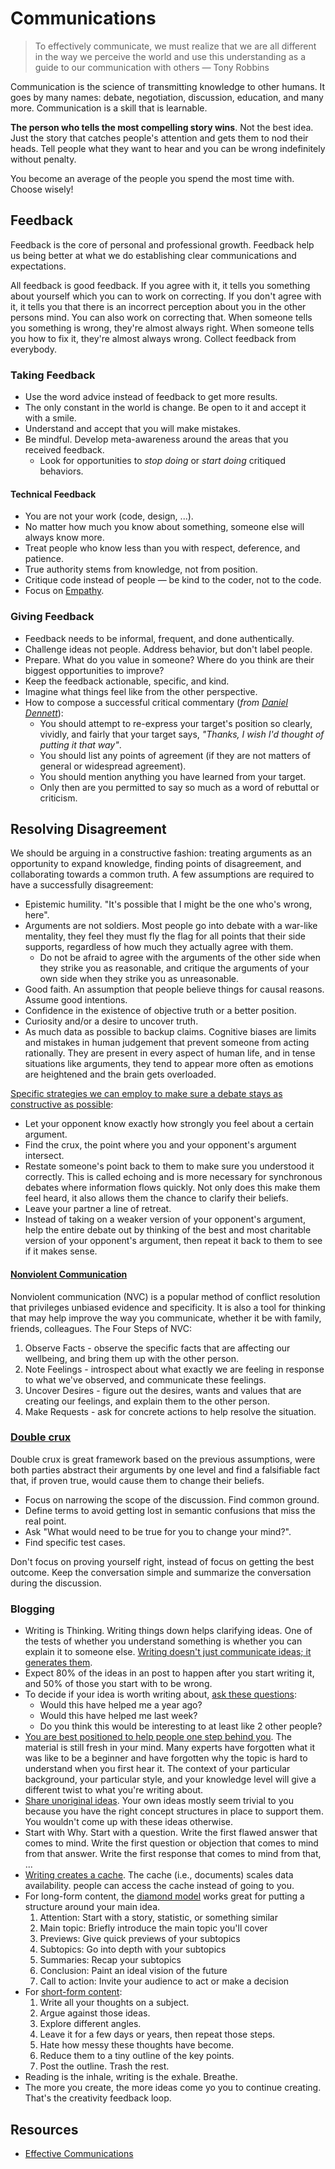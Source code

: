 # Communications

> To effectively communicate, we must realize that we are all different in the way we perceive the world and use this understanding as a guide to our communication with others — Tony Robbins

Communication is the science of transmitting knowledge to other humans. It goes by many names: debate, negotiation, discussion, education, and many more. Communication is a skill that is learnable.

**The person who tells the most compelling story wins**. Not the best idea. Just the story that catches people's attention and gets them to nod their heads. Tell people what they want to hear and you can be wrong indefinitely without penalty.

You become an average of the people you spend the most time with. Choose wisely!

## Feedback

Feedback is the core of personal and professional growth. Feedback help us being better at what we do establishing clear communications and expectations.

All feedback is good feedback. If you agree with it, it tells you something about yourself which you can to work on correcting. If you don't agree with it, it tells you that there is an incorrect perception about you in the other persons mind. You can also work on correcting that. When someone tells you something is wrong, they're almost always right. When someone tells you how to fix it, they're almost always wrong. Collect feedback from everybody.

### Taking Feedback

- Use the word advice instead of feedback to get more results.
- The only constant in the world is change. Be open to it and accept it with a smile.
- Understand and accept that you will make mistakes.
- Be mindful. Develop meta-awareness around the areas that you received feedback.
  - Look for opportunities to _stop doing_ or _start doing_ critiqued behaviors.

#### Technical Feedback

- You are not your work \(code, design, ...\).
- No matter how much you know about something, someone else will always know more.
- Treat people who know less than you with respect, deference, and patience.
- True authority stems from knowledge, not from position.
- Critique code instead of people — be kind to the coder, not to the code.
- Focus on [Empathy](http://bravenewgeek.com/engineering-empathy/).

### Giving Feedback

- Feedback needs to be informal, frequent, and done authentically.
- Challenge ideas not people. Address behavior, but don't label people.
- Prepare. What do you value in someone? Where do you think are their biggest opportunities to improve?
- Keep the feedback actionable, specific, and kind.
- Imagine what things feel like from the other perspective.
- How to compose a successful critical commentary \(_from_ [_Daniel Dennett_](https://en.wikipedia.org/wiki/Daniel_Dennett)\):
  - You should attempt to re-express your target's position so clearly, vividly, and fairly that your target says, _"Thanks, I wish I'd thought of putting it that way"_.
  - You should list any points of agreement \(if they are not matters of general or widespread agreement\).
  - You should mention anything you have learned from your target.
  - Only then are you permitted to say so much as a word of rebuttal or criticism.

## Resolving Disagreement

We should be arguing in a constructive fashion: treating arguments as an opportunity to expand knowledge, finding points of disagreement, and collaborating towards a common truth. A few assumptions are required to have a successfully disagreement:

- Epistemic humility. "It's possible that I might be the one who's wrong, here".
- Arguments are not soldiers. Most people go into debate with a war-like mentality, they feel they must fly the flag for all points that their side supports, regardless of how much they actually agree with them.
  - Do not be afraid to agree with the arguments of the other side when they strike you as reasonable, and critique the arguments of your own side when they strike you as unreasonable.
- Good faith. An assumption that people believe things for causal reasons. Assume good intentions.
- Confidence in the existence of objective truth or a better position.
- Curiosity and/or a desire to uncover truth.
- As much data as possible to backup claims. Cognitive biases are limits and mistakes in human judgement that prevent someone from acting rationally. They are present in every aspect of human life, and in tense situations like arguments, they tend to appear more often as emotions are heightened and the brain gets overloaded.

[Specific strategies we can employ to make sure a debate stays as constructive as possible](http://www.liamrosen.com/arguments.html):
  - Let your opponent know exactly how strongly you feel about a certain argument.
  - Find the crux, the point where you and your opponent's argument intersect.
  - Restate someone's point back to them to make sure you understood it correctly. This is called echoing and is more necessary for synchronous debates where information flows quickly. Not only does this make them feel heard, it also allows them the chance to clarify their beliefs.
  - Leave your partner a line of retreat.
  - Instead of taking on a weaker version of your opponent's argument, help the entire debate out by thinking of the best and most charitable version of your opponent's argument, then repeat it back to them to see if it makes sense.

#### [Nonviolent Communication](https://www.clearerthinking.org/post/2019/03/06/want-to-improve-your-relationships-try-nonviolent-communication-1)

Nonviolent communication (NVC) is a popular method of conflict resolution that privileges unbiased evidence and specificity. It is also a tool for thinking that may help improve the way you communicate, whether it be with family, friends, colleagues. The Four Steps of NVC:

1. Observe Facts - observe the specific facts that are affecting our wellbeing, and bring them up with the other person.
2. Note Feelings - introspect about what exactly we are feeling in response to what we've observed, and communicate these feelings.
3. Uncover Desires - figure out the desires, wants and values that are creating our feelings, and explain them to the other person.
4. Make Requests - ask for concrete actions to help resolve the situation.

### [Double crux]((https://www.lesswrong.com/posts/exa5kmvopeRyfJgCy/double-crux-a-strategy-for-resolving-disagreement))

Double crux is great framework based on the previous assumptions, were both parties abstract their arguments by one level and find a falsifiable fact that, if proven true, would cause them to change their beliefs.

- Focus on narrowing the scope of the discussion. Find common ground.
- Define terms to avoid getting lost in semantic confusions that miss the real point.
- Ask "What would need to be true for you to change your mind?".
- Find specific test cases.

Don't focus on proving yourself right, instead of focus on getting the best outcome.
Keep the conversation simple and summarize the conversation during the discussion.

### Blogging

- Writing is Thinking. Writing things down helps clarifying ideas. One of the tests of whether you understand something is whether you can explain it to someone else. [Writing doesn't just communicate ideas; it generates them](http://www.paulgraham.com/writing44.html).
- Expect 80% of the ideas in an post to happen after you start writing it, and 50% of those you start with to be wrong.
- To decide if your idea is worth writing about, [ask these questions](https://jvns.ca/blog/2016/05/22/how-do-you-write-blog-posts/):
  - Would this have helped me a year ago?
  - Would this have helped me last week?
  - Do you think this would be interesting to at least like 2 other people?
- [You are best positioned to help people one step behind you](https://medium.com/@racheltho/why-you-yes-you-should-blog-7d2544ac1045). The material is still fresh in your mind. Many experts have forgotten what it was like to be a beginner and have forgotten why the topic is hard to understand when you first hear it. The context of your particular background, your particular style, and your knowledge level will give a different twist to what you're writing about.
- [Share unoriginal ideas](https://guzey.com/personal/why-have-a-blog/). Your own ideas mostly seem trivial to you because you have the right concept structures in place to support them. You wouldn't come up with these ideas otherwise.
- Start with Why. Start with a question. Write the first flawed answer that comes to mind. Write the first question or objection that comes to mind from that answer. Write the first response that comes to mind from that, ...
- [Writing creates a cache](https://twitter.com/eugeneyan/status/1256828203840073728). The cache (i.e., documents) scales data availability. people can access the cache instead of going to you.
- For long-form content, the [diamond model](https://dropbox.design/article/mental-models-for-designers) works great for putting a structure around your main idea.
  1. Attention: Start with a story, statistic, or something similar
  1. Main topic: Briefly introduce the main topic you'll cover
  1. Previews: Give quick previews of your subtopics
  1. Subtopics: Go into depth with your subtopics
  1. Summaries: Recap your subtopics
  1. Conclusion: Paint an ideal vision of the future
  1. Call to action: Invite your audience to act or make a decision
- For [short-form content](https://sivers.org/7):
  1. Write all your thoughts on a subject.
  1. Argue against those ideas.
  1. Explore different angles.
  1. Leave it for a few days or years, then repeat those steps.
  1. Hate how messy these thoughts have become.
  1. Reduce them to a tiny outline of the key points.
  1. Post the outline. Trash the rest.
- Reading is the inhale, writing is the exhale. Breathe.
- The more you create, the more ideas come yo you to continue creating. That's the creativity feedback loop.

## Resources

- [Effective Communications](https://gist.github.com/flopezluis/8b79555b1337e139a9f1d276a42e0019)

